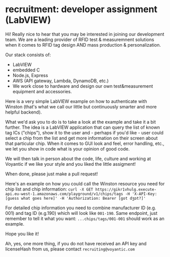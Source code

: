 # recruitment: developer assignment (LabVIEW)
Hi! Really nice to hear that you may be interested in joining our development team. We are a leading provider of RFID test & measuremnent solutions when it comes to RFID tag design AND mass production & personalization.

Our stack consists of:
- LabVIEW
- embedded C
- Node.js, Express
- AWS (API gateway, Lambda, DynamoDB, etc.)
- We work close to hardware and design our own test&measurement equipment and accessories.

Here is a very simple LabVIEW example on how to authenticate with Winston (that's what we call our little but continuously smarter and more helpful backend).

What we'd ask you to do is to take a look at the example and take it a bit further. The idea is a LabVIEW application that can query the list of known tag ICs ("chips"), show it to the user and - perhaps if you'd like - user could select a chip from the list and get more information on their screen about that particular chip. When it comes to GUI look and feel, error handling, etc., we let you show in code what is your opinion of good code.

We will then talk in person about the code, life, culture and working at Voyantic if we like your style and you liked the little assigment!

When done, please just make a pull request!

Here's an example on how you could call the Winston resource you need for chip list and chip information:
`curl -X GET https://gikr1vhulg.execute-api.eu-west-1.amazonaws.com/playground/v1/chips/tags -H 'X-API-Key: [guess what goes here]' -H 'Authorization: Bearer [got dʒɒt?]'`

For detailed chip information you need to combine manufacturer ID (e.g. 001) and tag ID (e.g.190) which will look like `001-190`. Same endpoint, just remember to tell it what you want: `...chips/tags/001-001` should work as an example.

Hope you like it!

Ah, yes, one more thing, if you do not have received an API key and licenseHash from us, please contact `recruiting@voyantic.com`
